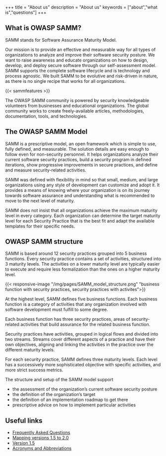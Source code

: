 +++
title = "About us"
description = "About us"
keywords = ["about","what is","questions"]
+++

## What is OWASP SAMM?
SAMM stands for Software Assurance Maturity Model.

Our mission is to provide an effective and measurable way for all types of organizations to analyze and improve their software security posture. We want to raise awareness and educate organizations on how to design, develop, and deploy secure software through our self-assessment model. SAMM supports the complete software lifecycle and is technology and process agnostic. We built SAMM to be evolutive and risk-driven in nature, as there is no single recipe that works for all organizations. 

{{< sammfeatures >}}

The OWASP SAMM community is powered by security knowledgeable volunteers from businesses and educational organizations. The global community works to create freely-available articles, methodologies, documentation, tools, and technologies. 

## The OWASP SAMM Model

SAMM is a prescriptive model, an open framework which is simple to use, fully defined, and measurable. The solution details are easy enough to follow even for non-security personnel. It helps organizations analyze their current software security practices, build a security program in defined iterations, show progressive improvements in secure practices, and define and measure security-related activities.

SAMM was defined with flexibility in mind so that small, medium, and large organizations using any style of development can customize and adopt it. It provides a means of knowing where your organization is on its journey towards software assurance and understanding what is recommended to move to the next level of maturity. 

SAMM does not insist that all organizations achieve the maximum maturity level in every category. Each organization can determine the target maturity level for each Security Practice that is the best fit and adapt the available templates for their specific needs.

## OWASP SAMM structure

SAMM is based around 12 security practices grouped into 5 business functions. Every security practice contains a set of activities, structured into 3 maturity levels. The activities on a lower maturity level are typically easier to execute and require less formalization than the ones on a higher maturity level.

{{< responsive-image  "/img/pages/SAMM_model_structure.png" "business function with security practices, security practices with activites">}}

At the highest level, SAMM defines five business functions. Each business function is a category of activities that any organization involved with software development must fulfill to some degree.

Each business function has three security practices, areas of security-related activities that build assurance for the related business function.

Security practices have activities, grouped in logical flows and divided into two streams. Streams cover different aspects of a practice and have their own objectives, aligning and linking the activities in the practice over the different maturity levels.

For each security practice, SAMM defines three maturity levels. Each level has a successively more sophisticated objective with specific activities, and more strict success metrics.

The structure and setup of the SAMM model support

* the assessment of the organization’s current software security posture
* the definition of the organization’s target
* the definition of an implementation roadmap to get there
* prescriptive advice on how to implement particular activities



## Useful links

* [Frequently Asked Questions](/faq)
* [Mapping versions 1.5 to 2.0](/mapping-versions)
* [Version 1.5](/v1-5)
* [Acronyms and Abbreviations](/acronyms-and-abbreviations)

